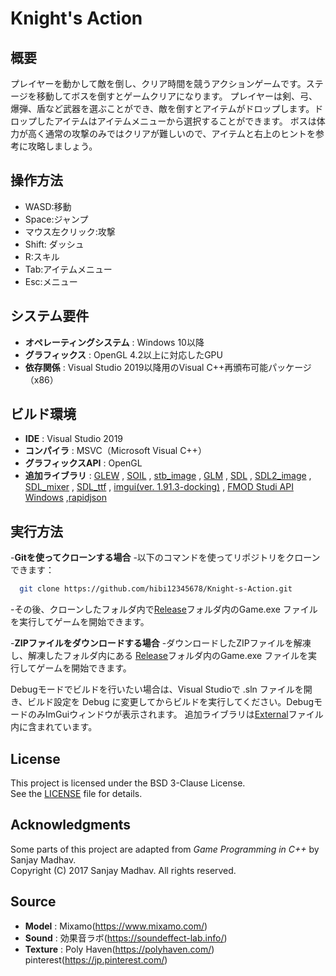 # Knight's Action

## 概要

 プレイヤーを動かして敵を倒し、クリア時間を競うアクションゲームです。ステージを移動してボスを倒すとゲームクリアになります。
 プレイヤーは剣、弓、爆弾、盾など武器を選ぶことができ、敵を倒すとアイテムがドロップします。ドロップしたアイテムはアイテムメニューから選択することができます。
 ボスは体力が高く通常の攻撃のみではクリアが難しいので、アイテムと右上のヒントを参考に攻略しましょう。
  
## 操作方法

- WASD:移動
- Space:ジャンプ
- マウス左クリック:攻撃
- Shift: ダッシュ
- R:スキル
- Tab:アイテムメニュー
- Esc:メニュー

## システム要件

 - **オペレーティングシステム** : Windows 10以降
 - **グラフィックス** : OpenGL 4.2以上に対応したGPU
 - **依存関係** : Visual Studio 2019以降用のVisual C++再頒布可能パッケージ（x86）

## ビルド環境

 - **IDE** : Visual Studio 2019
 - **コンパイラ** : MSVC（Microsoft Visual C++）
 - **グラフィックスAPI** : OpenGL
 - **追加ライブラリ** : [GLEW](https://github.com/nigels-com/glew)
, [SOIL](https://github.com/littlstar/soil)
, [stb_image](https://github.com/nothings/stb) 
, [GLM](https://github.com/g-truc/glm)
, [SDL](https://www.libsdl.org/)
, [SDL2_image](https://github.com/libsdl-org/SDL_image)
, [SDL_mixer](https://github.com/libsdl-org/SDL_mixer)
, [SDL_ttf](https://github.com/libsdl-org/SDL_ttf)
, [imgui(ver. 1.91.3-docking)](https://github.com/ocornut/imgui)
, [FMOD Studi API Windows](https://www.fmod.com/)
,[rapidjson](https://github.com/Tencent/rapidjson)
  
## 実行方法

-**Gitを使ってクローンする場合**
 -以下のコマンドを使ってリポジトリをクローンできます：
```bash
  git clone https://github.com/hibi12345678/Knight-s-Action.git　
```
 -その後、クローンしたフォルダ内で[Release](./Release)フォルダ内のGame.exe ファイルを実行してゲームを開始できます。
 
-**ZIPファイルをダウンロードする場合**
 -ダウンロードしたZIPファイルを解凍し、解凍したフォルダ内にある [Release](./Release)フォルダ内のGame.exe ファイルを実行してゲームを開始できます。

Debugモードでビルドを行いたい場合は、Visual Studioで .sln ファイルを開き、ビルド設定を Debug に変更してからビルドを実行してください。DebugモードのみImGuiウィンドウが表示されます。
追加ライブラリは[External](./External)ファイル内に含まれています。

## License

This project is licensed under the BSD 3-Clause License.  
See the [LICENSE](./LICENSE) file for details.

## Acknowledgments

Some parts of this project are adapted from *Game Programming in C++* by Sanjay Madhav.  
Copyright (C) 2017 Sanjay Madhav. All rights reserved.

## Source
- **Model**   : Mixamo(https://www.mixamo.com/)
- **Sound**   : 効果音ラボ(https://soundeffect-lab.info/)
- **Texture** : Poly Haven(https://polyhaven.com/)
                pinterest(https://jp.pinterest.com/)
